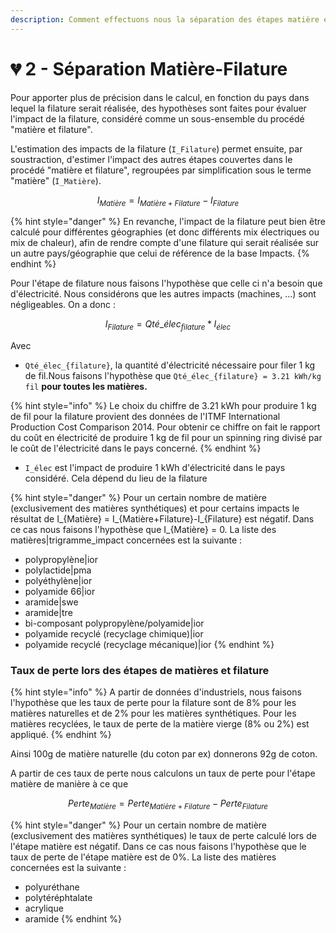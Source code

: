 ```yaml
---
description: Comment effectuons nous la séparation des étapes matière et filature ?
---
```


# 💔 2 - Séparation Matière-Filature

Pour apporter plus de précision dans le calcul, en fonction du pays dans lequel la filature serait réalisée, des hypothèses sont faites pour évaluer l'impact de la filature, considéré comme un sous-ensemble du procédé "matière et filature".

L'estimation des impacts de la filature (`I_Filature`) permet ensuite, par soustraction, d'estimer l'impact des autres étapes couvertes dans le procédé "matière et filature", regroupées par simplification sous le terme "matière" (`I_Matière`).

$$
I_{Matière} = I_{Matière+Filature} - I_{Filature}
$$

{% hint style="danger" %}
En revanche, l'impact de la filature peut bien être calculé pour différentes géographies (et donc différents mix électriques ou mix de chaleur), afin de rendre compte d'une filature qui serait réalisée sur un autre pays/géographie que celui de référence de la base Impacts.
{% endhint %}

Pour l'étape de filature nous faisons l'hypothèse que celle ci n'a besoin que d'électricité. Nous considérons que les autres impacts (machines, ...) sont négligeables. On a donc :

$$
I_{Filature} = Qté\_élec_{filature} * I_{élec}
$$

Avec&#x20;

* `Qté_élec_{filature}`, la quantité d'électricité nécessaire pour filer 1 kg de fil.Nous faisons l'hypothèse que `Qté_élec_{filature} = 3.21 kWh/kg fil` **pour toutes les matières.**

{% hint style="info" %}
Le choix du chiffre de 3.21 kWh pour produire 1 kg de fil pour la filature provient des données de l'ITMF International Production Cost Comparison 2014. Pour obtenir ce chiffre on fait le rapport du coût en électricité de produire 1 kg de fil pour un spinning ring divisé par le coût de l'électricité dans le pays concerné.&#x20;
{% endhint %}

* `I_élec` est l'impact de produire 1 kWh d'électricité dans le pays considéré. Cela dépend du lieu de la filature

{% hint style="danger" %}
Pour un certain nombre de matière (exclusivement des matières synthétiques) et pour certains impacts le résultat de I\_{Matière} = I\_{Matière+Filature}-I\_{Filature} est négatif. Dans ce cas nous faisons l'hypothèse que I\_{Matière} = 0. La liste des matières|trigramme\_impact concernées est la suivante :

* polypropylène|ior
* polylactide|pma
* polyéthylène|ior
* polyamide 66|ior
* aramide|swe
* aramide|tre
* bi-composant polypropylène/polyamide|ior
* polyamide recyclé (recyclage chimique)|ior
* polyamide recyclé (recyclage mécanique)|ior
{% endhint %}

### Taux de perte lors des étapes de matières et filature

{% hint style="info" %}
A partir de données d'industriels, nous faisons l'hypothèse que les taux de perte pour la filature sont de 8% pour les matières naturelles et de 2% pour les matières synthétiques. Pour les matières recyclées, le taux de perte de la matière vierge (8% ou 2%) est appliqué.
{% endhint %}

Ainsi 100g de matière naturelle (du coton par ex) donnerons 92g de coton.

A partir de ces taux de perte nous calculons un taux de perte pour l'étape matière de manière à ce que

$$
Perte_{Matière} = Perte_{Matière+Filature} - Perte_{Filature}
$$

{% hint style="danger" %}
Pour un certain nombre de matière (exclusivement des matières synthétiques) le taux de perte calculé lors de l'étape matière est négatif. Dans ce cas nous faisons l'hypothèse que le taux de perte de l'étape matière est de 0%. La liste des matières concernées est la suivante :

* polyuréthane
* polytéréphtalate
* acrylique
* aramide
{% endhint %}
